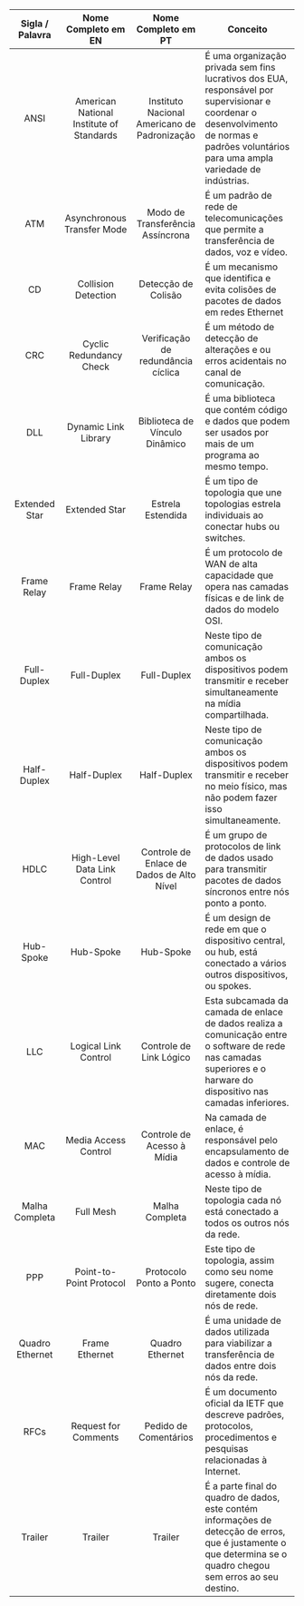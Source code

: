 

| Sigla / Palavra | Nome Completo em EN | Nome Completo em PT | Conceito |
| :---: | :---: | :---: | ----- |
|ANSI|American National Institute of Standards| Instituto Nacional Americano de Padronização | É uma organização privada sem fins lucrativos dos EUA, responsável por supervisionar e coordenar o desenvolvimento de normas e padrões voluntários para uma ampla variedade de indústrias.|
|ATM| Asynchronous Transfer Mode| Modo de Transferência Assíncrona | É um padrão de rede de telecomunicações que permite a transferência de dados, voz e vídeo.|
|CD | Collision Detection | Detecção de Colisão | É um mecanismo que identifica e evita colisões de pacotes de dados em redes Ethernet |
| CRC | Cyclic Redundancy Check | Verificação de redundância cíclica | É um método de detecção de alterações e ou erros acidentais no canal de comunicação.  |
| DLL | Dynamic Link Library | Biblioteca de Vínculo Dinâmico | É uma biblioteca que contém código e dados que podem ser usados por mais de um programa ao mesmo tempo. |
| Extended Star | Extended Star | Estrela Estendida | É um tipo de topologia que une topologias estrela individuais ao conectar hubs ou switches.  |
| Frame Relay  | Frame Relay  | Frame Relay | É um protocolo de WAN de alta capacidade que opera nas camadas físicas e de link de dados do modelo OSI. |
|Full-Duplex| Full-Duplex| Full-Duplex| Neste tipo de comunicação ambos os dispositivos podem transmitir e receber simultaneamente na mídia compartilhada.|
|Half-Duplex| Half-Duplex| Half-Duplex| Neste tipo de comunicação ambos os dispositivos podem transmitir e receber no meio físico, mas não podem fazer isso simultaneamente.|
| HDLC | High-Level Data Link Control | Controle de Enlace de Dados de Alto Nível | É um grupo de protocolos de link de dados usado para transmitir pacotes de dados síncronos entre nós ponto a ponto. |
| Hub-Spoke | Hub-Spoke | Hub-Spoke | É um design de rede em que o dispositivo central, ou hub, está conectado a vários outros dispositivos, ou spokes. |
|LLC| Logical Link Control | Controle de Link Lógico | Esta subcamada da camada de enlace de dados realiza a comunicação entre o software de rede nas camadas superiores e o harware do dispositivo nas camadas inferiores.|
|MAC| Media Access Control | Controle de Acesso à Mídia | Na camada de enlace, é responsável pelo encapsulamento de dados e controle de acesso à mídia.|
| Malha Completa | Full Mesh | Malha Completa | Neste tipo de topologia cada nó está conectado a todos os outros nós da rede. |
| PPP | Point-to-Point Protocol | Protocolo Ponto a Ponto | Este tipo de topologia,  assim como seu nome sugere, conecta diretamente dois nós de rede. |
| Quadro Ethernet | Frame Ethernet | Quadro Ethernet| É uma unidade de dados utilizada para  viabilizar a transferência de dados entre dois nós da rede. |
| RFCs | Request for Comments | Pedido de Comentários | É um documento oficial da IETF que descreve padrões, protocolos, procedimentos e pesquisas relacionadas à Internet. |
| Trailer | Trailer | Trailer | É a parte final do quadro de dados, este contém informações de detecção de erros, que é justamente o que determina se o quadro chegou sem erros ao seu destino. |